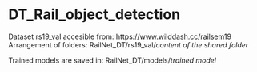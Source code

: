 # DT_Rail_object_detection

Dataset rs19_val accesible from: https://www.wilddash.cc/railsem19
Arrangement of folders: RailNet_DT/rs19_val/*content of the shared folder*

Trained models are saved in: RailNet_DT/models/*trained model*
